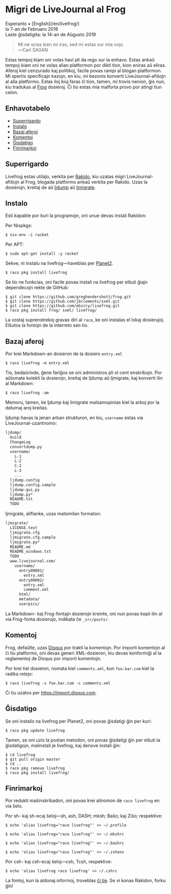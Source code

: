 Migri de LiveJournal al Frog
============================

<div class="center">Esperanto ▪ [English](/en/livefrog/)</div>
<div class="center">la 7-an de Februaro 2018</div>
<div class="center">Laste ĝisdatigita: la 14-an de Aŭgusto 2019</div>

>Mi ne scias kien mi iras, sed mi estas sur mia vojo.<br>
>―Carl SAGAN

Estas tempoj kiam oni volas havi pli da rego sur la enhavo. Estas ankaŭ tempoj kiam oni ne volas
alian platformon por dikti tion, kion eniras aŭ eliras. Aferoj kiel cenzurado kaj politikoj, facile
povas rampi al blogan platformon. Mi spertis specificajn kazojn, en kiu, mi bezonis konverti
LiveJournal-afiŝojn al alia platformo. Estas iloj kiuj faras ĉi tion, tamen, mi trovis
nenion, ĝis nun, kiu tradukas al [Frog](https://github.com/greghendershott/frog/) dosieroj. Ĉi tio
estas mia malforta provo por atingi tiun celon.


<a name="et"></a>Enhavotabelo
-----------------------------

- [Superrigardo](#superrigardo)
- [Instalo](#instalo)
- [Bazaj aferoj](#bazaj)
- [Komentoj](#komentoj)
- [Ĝisdatigo](#gxisdatigo)
- [Finrimarkoj](#finrimarkoj)


<a name="superrigardo"></a>Superrigardo
---------------------------------------

Livefrog estas utilaĵo, verkita per [Rakido](http://racket-lang.org), kiu uzatas migri
LiveJournal-afiŝojn al Frog, blogada platformo ankaŭ verkita per Rakido. Uzas la dosierojn,
kreitaj de aŭ [ljdump](http://hewgill.com/ljdump/) aŭ
[ljmigrate](https://github.com/ceejbot/ljmigrate).


<a name="instalo"></a>Instalo
-----------------------------

Esti kapable por kuri la programojn, oni unue devas instali Rakidon:

Per Nixpkgs:

    $ nix-env -i racket

Per APT:

    $ sudo apt-get install -y racket

Sekve, ni instalu na livefrog—haveblas per [Planet2](https://pkg.racket-lang.org).

    $ raco pkg install livefrog

Se tio ne funkcias, oni facile povas instali na livefrog per elŝuti ĝiajn dependecojn rekte de
GitHub:

    $ git clone https://github.com/greghendershott/frog.git
    $ git clone https://github.com/jbclements/sxml.git
    $ git clone https://github.com/ebzzry/livefrog.git
    $ raco pkg install frog/ sxml/ livefrog/

La vostaj suprenstrekoj gravas diri al `raco`, ke oni instalas el lokaj dosierujoj. Elŝutos
la fontojn de la interreto sen tio.


<a name="bazaj"></a>Bazaj aferoj
--------------------------------

Por krei Markdown-an dosieron de la dosiero `entry.xml`

    $ raco livefrog -m entry.xml

Tio, bedaŭrinde, ĝene fariĝos se oni administros pli ol cent enskribojn. Por aŭtomate kolekti la
dosierojn, kreitaj de ljdump aŭ ljmigrate, kaj konverti ilin al Markdown:

    $ raco livefrog -am

Memoru, tamen, ke ljdump kaj limigrate malsamopinias kiel la arboj por la datumaj aroj
kreitas.

ljdump havas la jenan arban strukturon, en kiu, `username` estas via LiveJournal-uzantnomo:

```bash
ljdump/
  build
  ChangeLog
  convertdump.py
  username/
    L-1
    L-2
    C-2
    L-3
    ...
  ljdump.config
  ljdump.config.sample
  ljdump-gui.py
  ljdump.py*
  README.txt
  TODO
```

ljmigrate, aliflanke, uzas malsimilan formaton:

```bash
ljmigrate/
  LICENSE.text
  ljmigrate.cfg
  ljmigrate.cfg.sample
  ljmigrate.py*
  README.md
  README_windows.txt
  TODO
  www.livejournal.com/
    username/
      entry00001/
        entry.xml
      entry00002/
        entry.xml
        comment.xml
      html/
      metadata/
      userpics/
```

La Markdown- kaj Frog-fontajn dosierojn kreinte, oni nun povas kopii ilin al via Frog-fonta
dosierujo, indikata ĉe `_src/posts/`.


<a name="komentoj"></a>Komentoj
-------------------------------

Frog, defaŭlte, uzas [Disqus](https://disqus.com) por trakti la komentojn. Por importi komentojn al
ĉi tiu platformo, oni devas generi XML-dosieron, kiu devas konformiĝi al la reglamentoj de Disqus
por importi komentojn.

Por krei tiel dosieron, nomata kiel `comments.xml`, kun `foo.bar.com` kiel la radika retejo:

    $ raco livefrog -s foo.bar.com -c comments.xml

Ĉi tiu uzatos per <https://import.disqus.com>.


<a name="gxisdatigo"></a>Ĝisdatigo
----------------------------------

Se oni instalis na livefrog per Planet2, oni povas ĝisdatigi ĝin per kuri:

    $ raco pkg update livefrog

Tamen, se oni uzis la postan metodon, oni povas ĝisdatigi ĝin per elŝuti la ĝisdatigojn, malinstali je
livefrog, kaj denove instali ĝin:

    $ cd livefrog
    $ git pull origin master
    $ cd ..
    $ raco pkg remove livefrog
    $ raco pkg install livefrog/


<a name="finrimarkoj"></a>Finrimarkoj
-------------------------------------

Por redukti maŝinskribadon, oni povas krei alinomon de `raco livefrog` en via ŝelo.

Por sh- kaj sh-ecaj ŝeloj—sh, ash, DASH; mksh; Baŝo; kaj Ziŝo; respektive:

    $ echo 'alias livefrog="raco livefrog"' >> ~/.profile

    $ echo 'alias livefrog="raco livefrog"' >> ~/.mkshrc

    $ echo 'alias livefrog="raco livefrog"' >> ~/.bashrc

    $ echo 'alias livefrog="raco livefrog"' >> ~/.zshenv

Por csh- kaj csh-ecaj ŝeloj—csh, Tcsh, respektive:

    $ echo 'alias livefrog raco livefrog' >> ~/.cshrc

La fontoj, kun la aldonaj informoj, troveblas [ĉi tie](https://github.com/ebzzry/livefrog). Se vi
konas Rakidon, forku ĝin!
